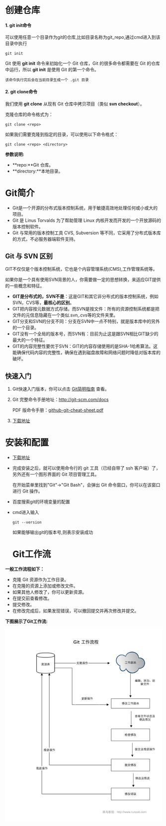 

# 创建仓库

#### 1. git init命令

可以使用任意一个目录作为git的仓库,比如目录名称为git_repo,通过cmd进入到该目录中执行

```
git init
```

Git 使用 **git init** 命令来初始化一个 Git 仓库，Git 的很多命令都需要在 Git 的仓库中运行，所以 **git init** 是使用 Git 的第一个命令。

`该命令执行完后会在当前目录生成一个 .git 目录`

#### 2. git clone命令

我们使用 **git clone** 从现有 Git 仓库中拷贝项目（类似 **svn checkout**）。 

克隆仓库的命令格式为：

```
git clone <repo>
```

如果我们需要克隆到指定的目录，可以使用以下命令格式：

```
git clone <repo> <directory>
```

**参数说明:**

- **repo:**Git 仓库。
- **directory:**本地目录。

# Git简介

- Git是一个开源的分布式版本控制系统，用于敏捷高效地处理任何或小或大的项目。
- Git 是 Linus Torvalds 为了帮助管理 Linux 内核开发而开发的一个开放源码的版本控制软件。
- Git 与常用的版本控制工具 CVS, Subversion 等不同，它采用了分布式版本库的方式，不必服务器端软件支持。

## Git 与 SVN 区别

GIT不仅仅是个版本控制系统，它也是个内容管理系统(CMS),工作管理系统等。

如果你是一个具有使用SVN背景的人，你需要做一定的思想转换，来适应GIT提供的一些概念和特征。

- **GIT是分布式的，SVN不是**：这是GIT和其它非分布式的版本控制系统，例如SVN，CVS等，**最核心的区别**。
- GIT把内容按元数据方式存储，而SVN是按文件：所有的资源控制系统都是把文件的元信息隐藏在一个类似.svn,.cvs等的文件夹里。
- GIT分支和SVN的分支不同：分支在SVN中一点不特别，就是版本库中的另外的一个目录。
- GIT没有一个全局的版本号，而SVN有：目前为止这是跟SVN相比GIT缺少的最大的一个特征。
- GIT的内容完整性要优于SVN：GIT的内容存储使用的是SHA-1哈希算法。这能确保代码内容的完整性，确保在遇到磁盘故障和网络问题时降低对版本库的破坏。

## 快速入门

1. Git快速入门版本，你可以点击 [Git简明指南](http://www.runoob.com/manual/git-guide/) 查看。

2. Git 完整命令手册地址：<http://git-scm.com/docs>

   PDF 版命令手册：[github-git-cheat-sheet.pdf](http://www.runoob.com/manual/github-git-cheat-sheet.pdf)

3. [下载地址](https://gitforwindows.org/)

# 安装和配置

- [下载地址](https://gitforwindows.org/)

- 完成安装之后，就可以使用命令行的 git 工具（已经自带了 ssh 客户端）了，另外还有一个图形界面的 Git 项目管理工具。

  在开始菜单里找到"Git"->"Git Bash"，会弹出 Git 命令窗口，你可以在该窗口进行 Git 操作。

- 百度搜索git的环境变量的配置

- cmd进入输入

  ```
  git --version
  ```

  如果能够输出git的版本号,则表示安装成功
  
  # Git工作流

**一般工作流程如下：** 

- 克隆 Git 资源作为工作目录。
- 在克隆的资源上添加或修改文件。 
- 如果其他人修改了，你可以更新资源。
- 在提交前查看修改。
- 提交修改。
- 在修改完成后，如果发现错误，可以撤回提交并再次修改并提交。

**下图展示了Git工作流:**

![alt text](imgs/git-process.png)

​                                                 
